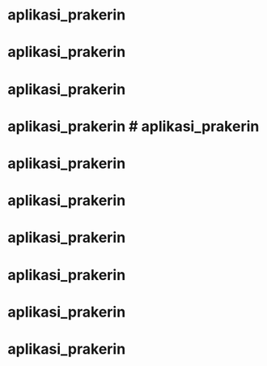 # aplikasi_prakerin
# aplikasi_prakerin
# aplikasi_prakerin
# aplikasi_prakerin # aplikasi_prakerin
# aplikasi_prakerin
# aplikasi_prakerin
# aplikasi_prakerin
# aplikasi_prakerin
# aplikasi_prakerin
# aplikasi_prakerin
